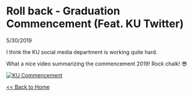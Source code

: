 # Roll back - Graduation Commencement (Feat. KU Twitter)

5/30/2019

I think the KU social media department is working quite hard. 

What a nice video summarizing the commencement 2019! Rock chalk! :sunglasses:

[![KU Commencement](./img/commencement.png)](https://twitter.com/i/status/1134117008365293570
 "KU Commencement 2019 - Click to Watch!")

[<< Back to Home](../../../index.md)
